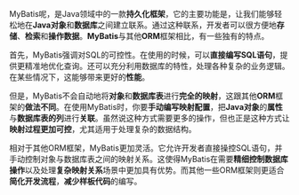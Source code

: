 MyBatis呢，是Java领域中的一款**持久化框架**，它的主要功能是，让我们能够轻松地在**Java对象**和**数据库**之间建立联系。通过这种联系，开发者可以很方便地**存储**、**检索**和**操作数据**。**MyBatis**与其他**ORM**框架相比，有一些独有的特点。

首先，MyBatis强调对SQL的可控性。在使用的时候，可以**直接编写SQL语句**，提供更精准地优化查询。还可以充分利用数据库的特性，处理各种复杂的业务逻辑。在某些情况下，这能够带来更好的**性能**。

但是，MyBatis不会自动地将**对象**和**数据库表**进行**完全的映射**，这跟其他**ORM**框架的**做法不同**。在使用MyBatis时，你要**手动编写映射配置**，把**Java对象**的**属性**与**数据库表的列**进行**关联**。虽然说这种方式需要更多的操作，但也正是这种方式让**映射过程更加可控**，尤其适用于处理复杂的数据结构。

相对于其他ORM框架，MyBatis更加灵活。它允许开发者直接操控SQL语句，并手动控制对象与数据库表之间的映射关系。这使得MyBatis在需要**精细控制数据库操作**以及处理**复杂映射关系**场景中更加具有优势。而其他一些ORM框架则更适合**简化开发流程**，**减少样板代码**的编写。
